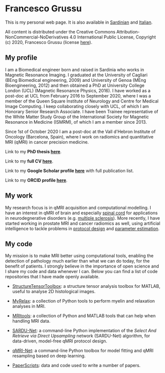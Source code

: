 # Francesco Grussu
This is my personal web page. It is also available in [Sardinian](https://github.com/fragrussu/fragrussu.github.io/blob/master/README.srd.md) and [Italian](https://github.com/fragrussu/fragrussu.github.io/blob/master/README.it.md). 

All content is distributed under the Creative Commons Attribution-NonCommercial-NoDerivatives 4.0 International Public License, Copyright (c) 2020, Francesco Grussu (license [here](https://github.com/fragrussu/fragrussu.github.io/blob/master/LICENSE.pdf)).

## My profile
I am a Biomedical engineer born and raised in Sardinia who works in Magnetic Resonance Imaging. I graduated at the University of Cagliari (BEng Biomedical engineering, 2009) and University of Genoa (MEng Bioengineering, 2012) and then obtained a PhD at University College London (UCL) (Magnetic Resonance Physics, 2016). I have worked as a post-doc at UCL from February 2016 to September 2020, where I was a member of the Queen Square Institute of Neurology and Centre for Medical Image Computing. I keep collaborating closely with UCL, of which I am  Honorary Senior Research Associate. I have been Trainee representative of the White Matter Study Group of the International Society for Magnetic Resonance in Medicine (ISMRM), of which I am a member since 2013. 

Since 1st of October 2020 I am a post-doc at the Vall d'Hebron Institute of Oncology (Barcelona, Spain), where I work on radiomics and quantitative MRI (qMRI) in cancer precision medicine. 

Link to my **PhD thesis [here](https://discovery.ucl.ac.uk/id/eprint/1477007/7/FGrussu_PhD_final_20160320.pdf)**.

Link to my **full CV [here](https://github.com/fragrussu/fragrussu.github.io/blob/master/fgrussucvgithub20201024.pdf)**.

Link to my **Google Scholar profile [here](https://scholar.google.co.uk/citations?user=Zj5Vt3YAAAAJ&hl=en&oi=sra)** with full publication list.

Link to my **ORCID profile [here](https://orcid.org/0000-0002-0945-3909/print)**.


## My work
My research focus is in qMRI acquisition and computational modelling. I have an interest in qMRI of brain and especially [spinal cord](https://doi.org/10.1016/j.neuroimage.2020.116884) for applications in neurodegnerative disorders (e.g. [multiple sclerosis](https://doi.org/10.1002/acn3.445)). More recently, I have started working in prostate MRI and cancer radiomics as well, using artificial intelligence to tackle problems in [protocol design](https://doi.org/10.1101/2020.05.26.116491) and [parameter estimation](https://doi.org/10.1101/2020.10.20.347625). 


## My code
My mission is to make MRI better using computational tools, enabling the detection of pathology much earlier than what we can do today, for the benefit of patients. I strongly believe in the importance of open science and I share my code and data whenever I can. Below you can find a list of code repositories that I have made openly available.

* [StructureTensorToolbox](https://github.com/fragrussu/StructureTensorToolbox): a structure tensor analysis toolbox for MATLAB, useful to analyse 2D histological images.

* [MyRelax](https://github.com/fragrussu/MyRelax): a collection of Python tools to perform myelin and relaxation analyses in MRI.

* [MRItools](https://github.com/fragrussu/MRItools): a collection of Python and MATLAB tools that can help when handling MRI data.

* [SARDU-Net](https://github.com/fragrussu/sardunet): a command-line Python implementation of the _Select And Retrieve via Direct Upsampling_ network (SARDU-Net) algorithm, for data-driven, model-free qMRI protocol design.

* [qMRI-Net](https://github.com/fragrussu/qMRINet): a command-line Python toolbox for model fitting and qMRI resampling based on deep learning.

* [PaperScripts](https://github.com/fragrussu/PaperScripts): data and code used to write a number of papers.




